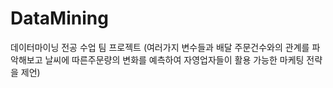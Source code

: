 # DataMining
데이터마이닝 전공 수업 팀 프로젝트
(여러가지 변수들과 배달 주문건수와의 관계를 파악해보고 날씨에 따른주문량의 변화를 예측하여 자영업자들이 활용 가능한 마케팅 전략을 제언)
